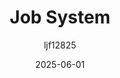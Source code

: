 ---
title: "Job System"
layout: single
date: 2025-06-01
categories: [笔记]
tags: [Unity, MultiThreading, High Performance]
author: "ljf12825"
permalink: /posts/2025-08-02-Mono-and-IL2CPP/
---